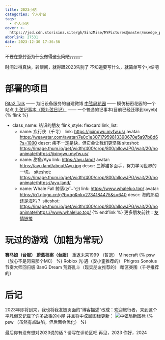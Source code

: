 ```yaml
---
title: 2023小结
categories: 个人小记
tags:   
  - 个人小记
cover: >-
  https://jsd.cdn.storisinz.site/gh/SinzMise/MYPictures@master/msedge_pCoykBCYbk.png
abbrlink: 27531
date: 2023-12-30 17:36:56
---
```

~~不要在意封面为什么做得这么简陋。。。。。~~

时间过得真快，转眼间，就得跟2023告别了
不知道要写什么，就简单写个小结吧
# 部署的项目
[Rita2 Talk](http://rtalk.rita2.myfw.us/) —— 为旧设备服务的自建微博
[中弦局花园](https://www.sinzmise.top) —— 模仿秘密花园的一个站点
[九弦记事本（原九弦日记）](https://diary.sinzmise.top/) —— 一个普通的记事本(目前已经迁移到koyeb)
{% flink %}
- class_name: 结识的朋友
  flink_style: flexcard
  link_list:
    - name: 疾行侠（千寻）
      link: https://jixingwu.myfw.us/
      avatar: https://weavatar.com/avatar/7e0c1e30717959813390670e5a97b8d6?s=1000
      descr: 疾不一定是快，但它会让我们更坚强
      siteshot: https://image.thum.io/get/width/400/crop/800/allowJPG/wait/20/noanimate/https://jixingwu.myfw.us/
    - name: 甜鱼/Ayu
      link: https://ayu.land/
      avatar: https://ayu.land/about/Ayu.jpg
      descr: 三脚猫多面手，努力学习世界的一切。
      siteshot: https://image.thum.io/get/width/400/crop/800/allowJPG/wait/20/noanimate/https://ayu.land/
    - name: Whale Fall 鲸落(ღ˘⌣˘ღ)
      link: https://www.whaleluo.top/
      avatar: https://q1.qlogo.cn/g?b=qq&nk=2734184475&s=640
      descr: 海的那边还是海吗？
      siteshot: https://image.thum.io/get/width/400/crop/800/allowJPG/wait/20/noanimate/https://www.whaleluo.top/
{% endflink %}
更多朋友前往：[友情链接](/link/)
# 玩过的游戏（加粗为常玩）
**赛马娘（台服）**
**蔚蓝档案（台服）**
重返未来1999 （暂退）
Minecraft {% psw （放心不是冈易那个MC） %}
Roblox
光·遇（安小歪推荐的）
Phigros
Sonolus
节奏大师回归版
BanG Dream
荒野乱斗（现实朋友推荐的）
暗区突围（千寻推荐的）
# 后记
2023年即将到来，我也将我友链页面的“博客描述”改成：欢迎旅行者，来到这个平凡但又记载了许多故事的小屋
并且将中弦局图标更新：
![中弦局新图标](https://jsd.cdn.storisinz.site/gh/SinzMise/MYPictures@master/SinZero%E6%96%B0%E5%9B%BE%E6%A0%87.png)
{% psw （虽然有点缺陷，但后面会优化） %}

最后你有没有想对2023说的话？请写在评论区吧
再见，2023
你好，2024